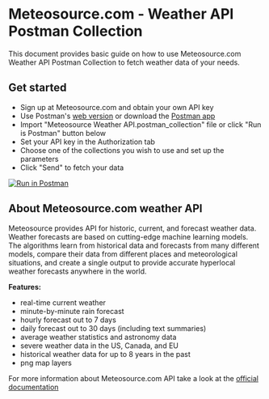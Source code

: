 # Meteosource.com - Weather API Postman Collection

This document provides basic guide on how to use Meteosource.com Weather API Postman Collection to fetch weather data of your needs.


## Get started

* Sign up at Meteosource.com and obtain your own API key
* Use Postman's [web version](https://www.postman.com/) or download the [Postman app](https://www.postman.com/downloads/)
* Import "Meteosource Weather API.postman_collection" file or click "Run is Postman" button below
* Set your API key in the Authorization tab
* Choose one of the collections you wish to use and set up the parameters
* Click "Send" to fetch your data

[![Run in Postman](https://run.pstmn.io/button.svg)](https://god.gw.postman.com/run-collection/22422475-1eddc629-8d66-4162-9908-90105a798dc9?action=collection%2Ffork&collection-url=entityId%3D22422475-1eddc629-8d66-4162-9908-90105a798dc9%26entityType%3Dcollection%26workspaceId%3Da4f2b217-64c1-45d4-8ea5-970f62dea81d)

## About Meteosource.com weather API

Meteosource provides API for historic, current, and forecast weather data. Weather forecasts are based on cutting-edge machine learning models. The algorithms learn from historical data and forecasts from many different models, compare their data from different places and meteorological situations, and create a single output to provide accurate hyperlocal weather forecasts anywhere in the world.

**Features:**

* real-time current weather
* minute-by-minute rain forecast
* hourly forecast out to 7 days
* daily forecast out to 30 days (including text summaries)
* average weather statistics and astronomy data
* severe weather data in the US, Canada, and EU
* historical weather data for up to 8 years in the past
* png map layers

For more information about Meteosource.com API take a look at the [official documentation](https://www.meteosource.com/documentation)
